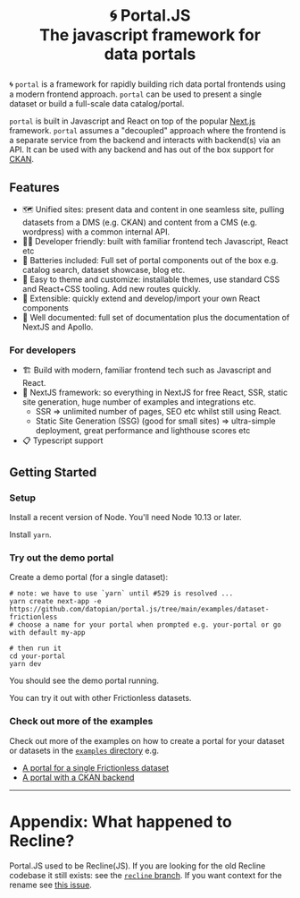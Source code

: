 <h1 align="center">

🌀 Portal.JS<br/>
The javascript framework for<br/>
data portals

</h1>

🌀 `portal` is a framework for rapidly building rich data portal frontends using a modern frontend approach. `portal` can be used to present a single dataset or build a full-scale data catalog/portal.

`portal` is built in Javascript and React on top of the popular [Next.js][] framework. `portal` assumes a "decoupled" approach where the frontend is a separate service from the backend and interacts with backend(s) via an API. It can be used with any backend and has out of the box support for [CKAN][].

[ckan]: https://ckan.org/
[next.js]: https://nextjs.com/

## Features

- 🗺️ Unified sites: present data and content in one seamless site, pulling datasets from a DMS (e.g. CKAN) and content from a CMS (e.g. wordpress) with a common internal API.
- 👩‍💻 Developer friendly: built with familiar frontend tech Javascript, React etc
- 🔋 Batteries included: Full set of portal components out of the box e.g. catalog search, dataset showcase, blog etc.
- 🎨 Easy to theme and customize: installable themes, use standard CSS and React+CSS tooling. Add new routes quickly.
- 🧱 Extensible: quickly extend and develop/import your own React components
- 📝 Well documented: full set of documentation plus the documentation of NextJS and Apollo.

### For developers

- 🏗 Build with modern, familiar frontend tech such as Javascript and React.
- 🚀 NextJS framework: so everything in NextJS for free React, SSR, static site generation, huge number of examples and integrations etc.
  - SSR => unlimited number of pages, SEO etc whilst still using React.
  - Static Site Generation (SSG) (good for small sites) => ultra-simple deployment, great performance and lighthouse scores etc
- 📋 Typescript support

## Getting Started

### Setup

Install a recent version of Node. You'll need Node 10.13 or later.

Install `yarn`.

### Try out the demo portal

Create a demo portal (for a single dataset):

```
# note: we have to use `yarn` until #529 is resolved ...
yarn create next-app -e https://github.com/datopian/portal.js/tree/main/examples/dataset-frictionless
# choose a name for your portal when prompted e.g. your-portal or go with default my-app

# then run it
cd your-portal
yarn dev
```

You should see the demo portal running.

You can try it out with other Frictionless datasets.

### Check out more of the examples

Check out more of the examples on how to create a portal for your dataset or datasets in the [`examples` directory](./examples) e.g.

* [A portal for a single Frictionless dataset](./examples/dataset-frictionless)
* [A portal with a CKAN backend](./examples/catalog)

---

# Appendix: What happened to Recline?

Portal.JS used to be Recline(JS). If you are looking for the old Recline codebase it still exists:  see the [`recline` branch](https://github.com/datopian/portal.js/tree/recline). If you want context for the rename see [this issue](https://github.com/datopian/portal.js/issues/520).
